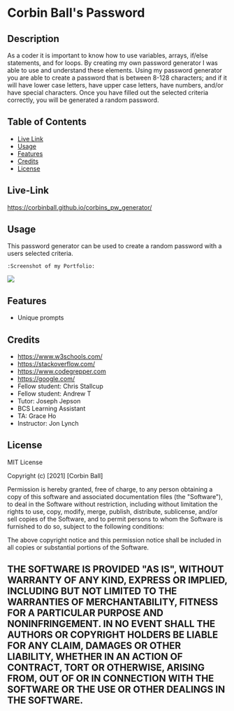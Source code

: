 # Corbin Ball's Password

## Description
As a coder it is important to know how to use variables, arrays, if/else statements, and for loops. By creating my own password generator I was able to use and understand these elements.
Using my password generator you are able to create a password that is between 8-128 
characters; and if it will have lower case letters, have upper case letters, have numbers, and/or have special characters. Once you have filled out the selected criteria correctly, you will be generated a random password.




## Table of Contents
- [Live Link](#live-link)
- [Usage](#usage)
- [Features](#features)
- [Credits](#credits)
- [License](#license)

## Live-Link
https://corbinball.github.io/corbins_pw_generator/


## Usage
This password generator can be used to create a random password with a users selected criteria. 
    
    :Screenshot of my Portfolio:

<image src= "https://github.com/corbinball/corbins_pw_generator/blob/main/screenshot.png?raw=true" />


## Features
- Unique prompts

## Credits
- https://www.w3schools.com/
- https://stackoverflow.com/
- https://www.codegrepper.com
- https://google.com/
- Fellow student: Chris Stallcup
- Fellow student: Andrew T
- Tutor: Joseph Jepson
- BCS Learning Assistant
- TA: Grace Ho
- Instructor: Jon Lynch


## License
MIT License

Copyright (c) [2021] [Corbin Ball]

Permission is hereby granted, free of charge, to any person obtaining a copy
of this software and associated documentation files (the "Software"), to deal
in the Software without restriction, including without limitation the rights
to use, copy, modify, merge, publish, distribute, sublicense, and/or sell
copies of the Software, and to permit persons to whom the Software is
furnished to do so, subject to the following conditions:

The above copyright notice and this permission notice shall be included in all
copies or substantial portions of the Software.

THE SOFTWARE IS PROVIDED "AS IS", WITHOUT WARRANTY OF ANY KIND, EXPRESS OR
IMPLIED, INCLUDING BUT NOT LIMITED TO THE WARRANTIES OF MERCHANTABILITY,
FITNESS FOR A PARTICULAR PURPOSE AND NONINFRINGEMENT. IN NO EVENT SHALL THE
AUTHORS OR COPYRIGHT HOLDERS BE LIABLE FOR ANY CLAIM, DAMAGES OR OTHER
LIABILITY, WHETHER IN AN ACTION OF CONTRACT, TORT OR OTHERWISE, ARISING FROM,
OUT OF OR IN CONNECTION WITH THE SOFTWARE OR THE USE OR OTHER DEALINGS IN THE
SOFTWARE.
---